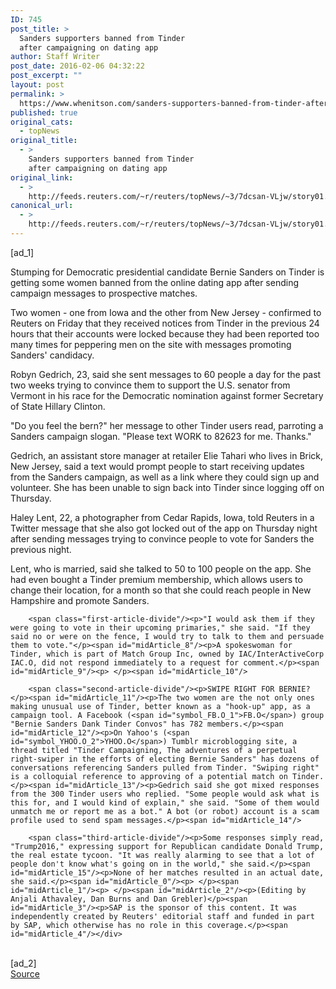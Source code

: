 ```yaml
---
ID: 745
post_title: >
  Sanders supporters banned from Tinder
  after campaigning on dating app
author: Staff Writer
post_date: 2016-02-06 04:32:22
post_excerpt: ""
layout: post
permalink: >
  https://www.whenitson.com/sanders-supporters-banned-from-tinder-after-campaigning-on-dating-app/
published: true
original_cats:
  - topNews
original_title:
  - >
    Sanders supporters banned from Tinder
    after campaigning on dating app
original_link:
  - >
    http://feeds.reuters.com/~r/reuters/topNews/~3/7dcsan-VLjw/story01.htm
canonical_url:
  - >
    http://feeds.reuters.com/~r/reuters/topNews/~3/7dcsan-VLjw/story01.htm
---
```

 [ad_1]
<br><div id="articleText">
<span id="midArticle_start"/>

<span id="midArticle_0"/><span class="focusParagraph" readability="3"><p><span class="articleLocatio&lt;/span&gt;n">Stumping for Democratic presidential candidate Bernie Sanders on Tinder is getting some women banned from the online dating app after sending campaign messages to prospective matches.</span></p></span><span id="midArticle_1"/><p>Two women - one from Iowa and the other from New Jersey - confirmed to Reuters on Friday that they received notices from Tinder in the previous 24 hours that their accounts were locked because they had been reported too many times for peppering men on the site with messages promoting Sanders' candidacy.</p><span id="midArticle_2"/><p>Robyn Gedrich, 23, said she sent messages to 60 people a day for the past two weeks trying to convince them to support the U.S. senator from Vermont in his race for the Democratic nomination against former Secretary of State Hillary Clinton.</p><span id="midArticle_3"/><p>"Do you feel the bern?" her message to other Tinder users read, parroting a Sanders campaign slogan. "Please text WORK to 82623 for me. Thanks."</p><span id="midArticle_4"/><p>Gedrich, an assistant store manager at retailer Elie Tahari who lives in Brick, New Jersey, said a text would prompt people to start receiving updates from the Sanders campaign, as well as a link where they could sign up and volunteer. She has been unable to sign back into Tinder since logging off on Thursday.</p>
<span id="midArticle_5"/><p>Haley Lent, 22, a photographer from Cedar Rapids, Iowa, told Reuters in a Twitter message that she also got locked out of the app on Thursday night after sending messages trying to convince people to vote for Sanders the previous night.</p><span id="midArticle_6"/><p>Lent, who is married, said she talked to 50 to 100 people on the app. She had even bought a Tinder premium membership, which allows users to change their location, for a month so that she could reach people in New Hampshire and promote Sanders.  </p><span id="midArticle_7"/>
        
        <span class="first-article-divide"/><p>"I would ask them if they were going to vote in their upcoming primaries," she said. "If they said no or were on the fence, I would try to talk to them and persuade them to vote."</p><span id="midArticle_8"/><p>A spokeswoman for Tinder, which is part of Match Group Inc, owned by IAC/InterActiveCorp IAC.O, did not respond immediately to a request for comment.</p><span id="midArticle_9"/><p> </p><span id="midArticle_10"/>
        
        <span class="second-article-divide"/><p>SWIPE RIGHT FOR BERNIE?</p><span id="midArticle_11"/><p>The two women are the not only ones making unusual use of Tinder, better known as a "hook-up" app, as a campaign tool. A Facebook (<span id="symbol_FB.O_1">FB.O</span>) group "Bernie Sanders Dank Tinder Convos" has 782 members.</p><span id="midArticle_12"/><p>On Yahoo's (<span id="symbol_YHOO.O_2">YHOO.O</span>) Tumblr microblogging site, a thread titled "Tinder Campaigning, The adventures of a perpetual right-swiper in the efforts of electing Bernie Sanders" has dozens of conversations referencing Sanders pulled from Tinder. "Swiping right" is a colloquial reference to approving of a potential match on Tinder.</p><span id="midArticle_13"/><p>Gedrich said she got mixed responses from the 300 Tinder users who replied. "Some people would ask what is this for, and I would kind of explain," she said. "Some of them would unmatch me or report me as a bot." A bot (or robot) account is a scam profile used to send spam messages.</p><span id="midArticle_14"/>
        
        <span class="third-article-divide"/><p>Some responses simply read, "Trump2016," expressing support for Republican candidate Donald Trump, the real estate tycoon. "It was really alarming to see that a lot of people don't know what's going on in the world," she said.</p><span id="midArticle_15"/><p>None of her matches resulted in an actual date, she said.</p><span id="midArticle_0"/><p> </p><span id="midArticle_1"/><p> </p><span id="midArticle_2"/><p>(Editing by Anjali Athavaley, Dan Burns and Dan Grebler)</p><span id="midArticle_3"/><p>SAP is the sponsor of this content. It was independently created by Reuters' editorial staff and funded in part by SAP, which otherwise has no role in this coverage.</p><span id="midArticle_4"/></div>
<br>[ad_2]
<br><a href="http://feeds.reuters.com/~r/reuters/topNews/~3/7dcsan-VLjw/story01.htm">Source </a>